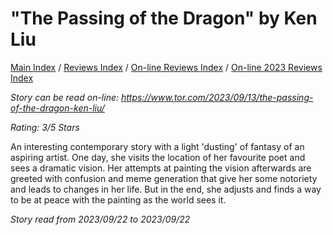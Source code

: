 # "The Passing of the Dragon" by Ken Liu

[Main Index](../../../README.md) / [Reviews Index](../../README.md) / [On-line Reviews Index](../README.md) / [On-line 2023 Reviews Index](README.md)

*Story can be read on-line: <https://www.tor.com/2023/09/13/the-passing-of-the-dragon-ken-liu/>*

*Rating: 3/5 Stars*

An interesting contemporary story with a light 'dusting' of fantasy of an aspiring artist. One day, she visits the location of her favourite poet and sees a dramatic vision. Her attempts at painting the vision afterwards are greeted with confusion and meme generation that give her some notoriety and leads to changes in her life. But in the end, she adjusts and finds a way to be at peace with the painting as the world sees it.

*Story read from 2023/09/22 to 2023/09/22*
